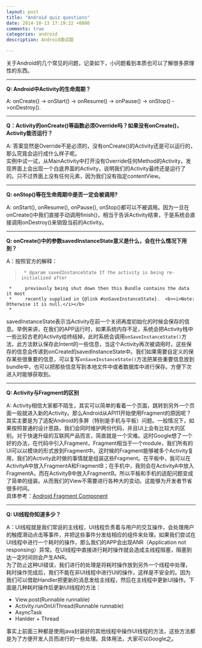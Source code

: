 ```yaml
---
layout: post
title: "Android quiz questions"
date: 2014-10-13 17:19:22 +0800
comments: true
categories: android
description: Android面试题

---
```

关于Android的几个常见的问题，记录如下，小问题看到本质也可以了解很多原理性的东西。

---

**Q: Android中Activity的生命周期？**

A: onCreate() -> onStart() -> onResume() -> onPause() -> onStop() ->onDestroy().

---

**Q：Activity的onCreate()等函数必须Override吗？如果没有onCreate()，Activity能否运行？**

A: 答案显然是Override不是必须的，没有onCreate()的Activity还是可以运行的，那么究竟会运行成什么样子呢。  
实例中试一试，从MainActivity中打开没有Override任何Method的Activity，发现界面上会出现一个白底界面的Activity，说明我们的Activity最终还是运行了的。只不过界面上没有任何元素，因为我们没有指定contentView。  

---

**Q: onStop()等在生命周期中是否一定会被调用?**

A: onStart(), onResume(), onPause(), onStop()都可以不被调用。因为一旦在onCreate()中我们直接手动调用finish()，相当于告诉Activity结束，于是系统会直接调用onDestroy()来销毁当前的Activity。

---


**Q: onCreate()中的参数savedInstanceState意义是什么，会在什么情况下用到？**

A：按照官方的解释：
>      * @param savedInstanceState If the activity is being re-initialized after
     *     previously being shut down then this Bundle contains the data it most
     *     recently supplied in {@link #onSaveInstanceState}.  <b><i>Note: Otherwise it is null.</i></b>
     * 

savedInstanceState表示当Activity在前一个关闭再度初始化的时候会保存的信息。举例来讲，在我们的APP运行时，如果系统内存不足，系统会把Activity栈中一些比较古老的Activity给终结掉，此时系统会调用`onSaveInstanceState()`方法，此方法默认保存此Intent的一些信息，当这个Activity再次被调用时，这些保存的信息会传递到onCreate的savedInstanceState中。我们如果需要自定义的保存某些很重要的信息，可以复写`onSaveInstanceState()`方法把某些重要信息放到bundle中，也可以把那些信息写到本地文件中或者数据库中进行保存。方便下次进入时能够获取到。

---

**Q: Activity与Fragment的区别**

A: Activity相信大家都不陌生，其实可以简单的看着一个页面，跳转到另外一个页面一般就进入新的Activity。那么Android从API11开始使用Fragment的原因呢？其实主要是为了适配Android的多屏（特别是手机与平板）问题。一般情况下，如果按照普通的设计思路，我们会同时维护两份代码，并且UI上会有比较大的区别。对于快速升级的互联网产品而言，简直就是一个灾难。这时Google想了一个好的办法，在代码中引入Fragment，Fragment相当于一个module，我们所有的UI可以以模块的形式放到Fragment中。这时候的Fragment能够被多个Activity复用，我们的Activity此时做的事情就是组装这些Fragment。在平板中，我可以在ActivityA中放入FragmentA和FragmentB；在手机中，我则会在ActivityA中放入FragmentA，而在ActivityB中放入FragmentB。所以平板和手机的适配问题变成了简单的组装。从而我们的View不需要进行各种大的变动。这能够为开发者节省很多时间。  
具体参考：[Android Fragment Component](http://developer.android.com/guide/components/fragments.html)  

---

**Q: UI线程你知道多少？**

A：UI线程就是我们常说的主线程，UI线程负责着与用户的交互操作，会处理用户的触摸滑动点击等事件，并把这些事件分发给相应的组件来处理。如果我们尝试在UI线程中进行一个耗时的操作，那么我们的APP会出现ANR（Application not responsing）异常。在UI线程中直接进行耗时操作就会造成主线程阻塞，阻塞到达一定时间则会产生ANR。  
为了防止这种UI错误，我们进行的处理是将耗时操作放到另外一个线程中处理，耗时操作完成后，我们不能在非UI线程中进行UI的操作，这样是不安全的。因为我们可以借助Handler把更新的消息发给主线程，然后在主线程中更新UI操作。下面是几种耗时操作后更新UI线程的方法：    

* View.post(Runnable runnable)
* Activity.runOnUiThread(Runnable runnable)
* AsyncTask
* Hanlder + Thread

事实上前面三种都是使用java封装好的其他线程中操作UI线程的方法，这些方法都是为了方便开发人员而进行的一些处理。具体用法，大家可以Google之。








